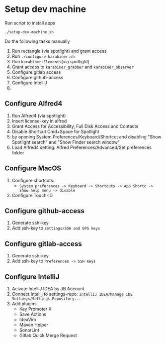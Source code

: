 # Setup dev machine

Run script to install apps

    ./setup-dev-machine.sh

Do the following tasks manually
1. Run rectangle (via spotlight) and grant access
1. Run `./configure-karabiner.sh`
  2. Run `Karabiner-Elements`(via spotlight)
  3. Grant access to `karabiner_grabber` and `karabiner_observer` 
3. Configure gitlab access
4. Configure github-access
5. Configure IntelliJ
6. 

## Configure Alfred4
1. Run Alfred4 (via spotlight)
1. Insert license-key in alfred
1. Grant Access for Accessibility, Full Disk Access and Contacts
2. Disable Shortcut Cmd+Space for Spotlight
  3. by opening System Preferences/Keyboard/Shortcut and disabling "Show Spotlight search" and "Show Finder search window"
4. Load Alfred4 setting: Alfred Preferences/Advanced/Set preferences folder

##  Configure MacOS
1. Configure shortcuts: 
   * `System preferences -> Keyboard -> Shortcuts -> App Shortc -> Show help menu -> disable`
1. Configure Touch-ID


## Configure github-access
1. Generate ssh-key
1. Add ssh-key to `settings/SSH and GPG keys`

## Configure gitlab-access
1. Generate ssh-key
1. Add ssh-key to `Preferences -> SSH Keys`


## Configure IntelliJ
1. Acivate IntelliJ IDEA by JB Account
1. Connect Intellij to settings-repo: `IntelliJ IDEA/Manage IDE Settings/Settings Repository...`
1. Add plugins
   * Key Promoter X
   * Save Actions
   * IdeaVim
   * Maven Helper
   * SonarLint
   * Gitlab Quick Merge Request



